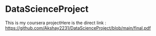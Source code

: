 # DataScienceProject
This is my coursera projectHere is the direct link : https://github.com/Akshay2231/DataScienceProject/blob/main/final.pdf
